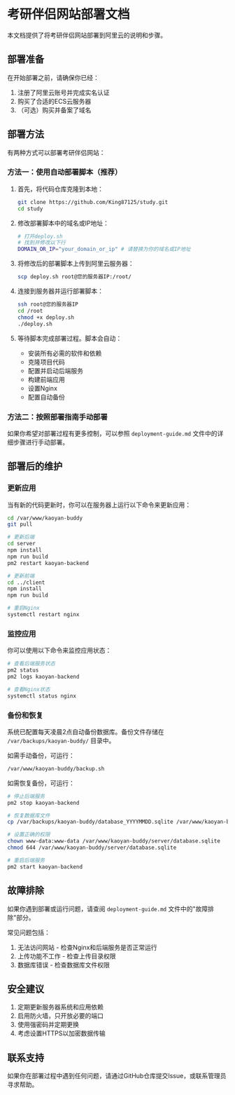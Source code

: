 # 考研伴侣网站部署文档

本文档提供了将考研伴侣网站部署到阿里云的说明和步骤。

## 部署准备

在开始部署之前，请确保你已经：

1. 注册了阿里云账号并完成实名认证
2. 购买了合适的ECS云服务器
3. （可选）购买并备案了域名

## 部署方法

有两种方式可以部署考研伴侣网站：

### 方法一：使用自动部署脚本（推荐）

1. 首先，将代码仓库克隆到本地：
   ```bash
   git clone https://github.com/King87125/study.git
   cd study
   ```

2. 修改部署脚本中的域名或IP地址：
   ```bash
   # 打开deploy.sh
   # 找到并修改以下行
   DOMAIN_OR_IP="your_domain_or_ip" # 请替换为你的域名或IP地址
   ```

3. 将修改后的部署脚本上传到阿里云服务器：
   ```bash
   scp deploy.sh root@您的服务器IP:/root/
   ```

4. 连接到服务器并运行部署脚本：
   ```bash
   ssh root@您的服务器IP
   cd /root
   chmod +x deploy.sh
   ./deploy.sh
   ```

5. 等待脚本完成部署过程。脚本会自动：
   - 安装所有必需的软件和依赖
   - 克隆项目代码
   - 配置并启动后端服务
   - 构建前端应用
   - 设置Nginx
   - 配置自动备份

### 方法二：按照部署指南手动部署

如果你希望对部署过程有更多控制，可以参照 `deployment-guide.md` 文件中的详细步骤进行手动部署。

## 部署后的维护

### 更新应用

当有新的代码更新时，你可以在服务器上运行以下命令来更新应用：

```bash
cd /var/www/kaoyan-buddy
git pull

# 更新后端
cd server
npm install
npm run build
pm2 restart kaoyan-backend

# 更新前端
cd ../client
npm install
npm run build

# 重启Nginx
systemctl restart nginx
```

### 监控应用

你可以使用以下命令来监控应用状态：

```bash
# 查看后端服务状态
pm2 status
pm2 logs kaoyan-backend

# 查看Nginx状态
systemctl status nginx
```

### 备份和恢复

系统已配置每天凌晨2点自动备份数据库。备份文件存储在 `/var/backups/kaoyan-buddy/` 目录中。

如需手动备份，可运行：
```bash
/var/www/kaoyan-buddy/backup.sh
```

如需恢复备份，可运行：
```bash
# 停止后端服务
pm2 stop kaoyan-backend

# 恢复数据库文件
cp /var/backups/kaoyan-buddy/database_YYYYMMDD.sqlite /var/www/kaoyan-buddy/server/database.sqlite

# 设置正确的权限
chown www-data:www-data /var/www/kaoyan-buddy/server/database.sqlite
chmod 644 /var/www/kaoyan-buddy/server/database.sqlite

# 重启后端服务
pm2 start kaoyan-backend
```

## 故障排除

如果你遇到部署或运行问题，请查阅 `deployment-guide.md` 文件中的"故障排除"部分。

常见问题包括：
1. 无法访问网站 - 检查Nginx和后端服务是否正常运行
2. 上传功能不工作 - 检查上传目录权限
3. 数据库错误 - 检查数据库文件权限

## 安全建议

1. 定期更新服务器系统和应用依赖
2. 启用防火墙，只开放必要的端口
3. 使用强密码并定期更换
4. 考虑设置HTTPS以加密数据传输

## 联系支持

如果你在部署过程中遇到任何问题，请通过GitHub仓库提交Issue，或联系管理员寻求帮助。 